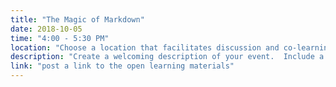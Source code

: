 ```yaml
---
title: "The Magic of Markdown"
date: 2018-10-05
time: "4:00 - 5:30 PM"
location: "Choose a location that facilitates discussion and co-learning.  This means thinking about not only the technology a space provides, but also the face-to-face interaction it will allow"
description: "Create a welcoming description of your event.  Include a description of the learning outcomes and any prework (such as software downloads) attendees should accomplish."
link: "post a link to the open learning materials"
---
```

